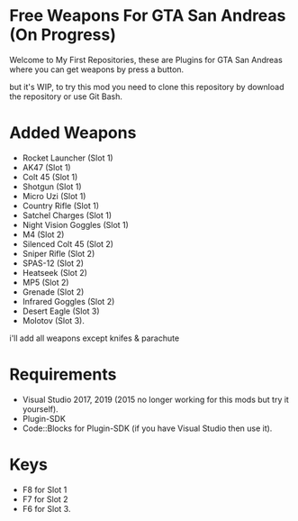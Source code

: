 # Free Weapons For GTA San Andreas (On Progress)
Welcome to My First Repositories, these are Plugins for GTA San Andreas where you can get weapons by press a button.

but it's WIP, to try this mod you need to clone this repository by download the repository or use Git Bash.

# Added Weapons
- Rocket Launcher (Slot 1)
- AK47 (Slot 1)
- Colt 45 (Slot 1)
- Shotgun (Slot 1)
- Micro Uzi (Slot 1)
- Country Rifle (Slot 1)
- Satchel Charges (Slot 1)
- Night Vision Goggles (Slot 1)
- M4 (Slot 2)
- Silenced Colt 45 (Slot 2)
- Sniper Rifle (Slot 2)
- SPAS-12 (Slot 2)
- Heatseek (Slot 2)
- MP5 (Slot 2)
- Grenade (Slot 2)
- Infrared Goggles (Slot 2)
- Desert Eagle (Slot 3)
- Molotov (Slot 3).

i'll add all weapons except knifes & parachute 

# Requirements
- Visual Studio 2017, 2019 (2015 no longer working for this mods but try it yourself).
- Plugin-SDK
- Code::Blocks for Plugin-SDK (if you have Visual Studio then use it).

# Keys
- F8 for Slot 1
- F7 for Slot 2
- F6 for Slot 3.
